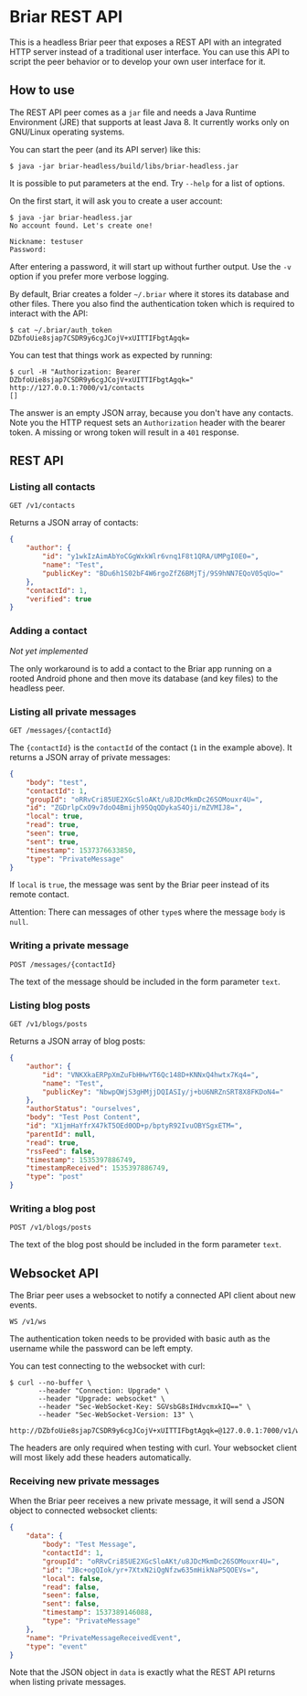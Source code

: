 # Briar REST API

This is a headless Briar peer that exposes a REST API
with an integrated HTTP server instead of a traditional user interface.
You can use this API to script the peer behavior
or to develop your own user interface for it.

## How to use

The REST API peer comes as a `jar` file
and needs a Java Runtime Environment (JRE) that supports at least Java 8.
It currently works only on GNU/Linux operating systems.

You can start the peer (and its API server) like this:

    $ java -jar briar-headless/build/libs/briar-headless.jar

It is possible to put parameters at the end.
Try `--help` for a list of options.

On the first start, it will ask you to create a user account:

    $ java -jar briar-headless.jar
    No account found. Let's create one!

    Nickname: testuser
    Password:

After entering a password, it will start up without further output.
Use the `-v` option if you prefer more verbose logging.

By default, Briar creates a folder `~/.briar` where it stores its database and other files.
There you also find the authentication token which is required to interact with the API:

    $ cat ~/.briar/auth_token
    DZbfoUie8sjap7CSDR9y6cgJCojV+xUITTIFbgtAgqk=

You can test that things work as expected by running:

    $ curl -H "Authorization: Bearer DZbfoUie8sjap7CSDR9y6cgJCojV+xUITTIFbgtAgqk=" http://127.0.0.1:7000/v1/contacts
    []

The answer is an empty JSON array, because you don't have any contacts.
Note you the HTTP request sets an `Authorization` header with the bearer token.
A missing or wrong token will result in a `401` response.

## REST API

### Listing all contacts

`GET /v1/contacts`

Returns a JSON array of contacts:

```json
{
    "author": {
        "id": "y1wkIzAimAbYoCGgWxkWlr6vnq1F8t1QRA/UMPgI0E0=",
        "name": "Test",
        "publicKey": "BDu6h1S02bF4W6rgoZfZ6BMjTj/9S9hNN7EQoV05qUo="
    },
    "contactId": 1,
    "verified": true
}
```

### Adding a contact

*Not yet implemented*

The only workaround is to add a contact to the Briar app running on a rooted Android phone
and then move its database (and key files) to the headless peer.

### Listing all private messages

`GET /messages/{contactId}`

The `{contactId}` is the `contactId` of the contact (`1` in the example above).
It returns a JSON array of private messages:

```json
{
    "body": "test",
    "contactId": 1,
    "groupId": "oRRvCri85UE2XGcSloAKt/u8JDcMkmDc26SOMouxr4U=",
    "id": "ZGDrlpCxO9v7doO4Bmijh95QqQDykaS4Oji/mZVMIJ8=",
    "local": true,
    "read": true,
    "seen": true,
    "sent": true,
    "timestamp": 1537376633850,
    "type": "PrivateMessage"
}
```

If `local` is `true`, the message was sent by the Briar peer instead of its remote contact.

Attention: There can messages of other `type`s where the message `body` is `null`.

### Writing a private message

`POST /messages/{contactId}`

The text of the message should be included in the form parameter `text`.

### Listing blog posts

`GET /v1/blogs/posts`

Returns a JSON array of blog posts:

```json
{
    "author": {
        "id": "VNKXkaERPpXmZuFbHHwYT6Qc148D+KNNxQ4hwtx7Kq4=",
        "name": "Test",
        "publicKey": "NbwpQWjS3gHMjjDQIASIy/j+bU6NRZnSRT8X8FKDoN4="
    },
    "authorStatus": "ourselves",
    "body": "Test Post Content",
    "id": "X1jmHaYfrX47kT5OEd0OD+p/bptyR92IvuOBYSgxETM=",
    "parentId": null,
    "read": true,
    "rssFeed": false,
    "timestamp": 1535397886749,
    "timestampReceived": 1535397886749,
    "type": "post"
}
```

### Writing a blog post

`POST /v1/blogs/posts`

The text of the blog post should be included in the form parameter `text`.

## Websocket API

The Briar peer uses a websocket to notify a connected API client about new events.

`WS /v1/ws`

The authentication token needs to be provided with basic auth as the username
while the password can be left empty.

You can test connecting to the websocket with curl:

    $ curl --no-buffer \
           --header "Connection: Upgrade" \
           --header "Upgrade: websocket" \
           --header "Sec-WebSocket-Key: SGVsbG8sIHdvcmxkIQ==" \
           --header "Sec-WebSocket-Version: 13" \
           http://DZbfoUie8sjap7CSDR9y6cgJCojV+xUITTIFbgtAgqk=@127.0.0.1:7000/v1/ws

The headers are only required when testing with curl.
Your websocket client will most likely add these headers automatically.

### Receiving new private messages

When the Briar peer receives a new private message,
it will send a JSON object to connected websocket clients:

```json
{
    "data": {
        "body": "Test Message",
        "contactId": 1,
        "groupId": "oRRvCri85UE2XGcSloAKt/u8JDcMkmDc26SOMouxr4U=",
        "id": "JBc+ogQIok/yr+7XtxN2iQgNfzw635mHikNaP5QOEVs=",
        "local": false,
        "read": false,
        "seen": false,
        "sent": false,
        "timestamp": 1537389146088,
        "type": "PrivateMessage"
    },
    "name": "PrivateMessageReceivedEvent",
    "type": "event"
}
```

Note that the JSON object in `data` is exactly what the REST API returns
when listing private messages.
